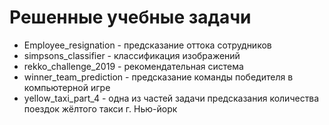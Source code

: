 # Решенные учебные задачи

* Employee_resignation - предсказание оттока сотрудников
* simpsons_classifier - классификация изображений
* rekko_challenge_2019 - рекомендательная система
* winner_team_prediction - предсказание команды победителя в компьютерной игре
* yellow_taxi_part_4 - одна из частей задачи предсказания количества поездок жёлтого такси г. Нью-йорк
